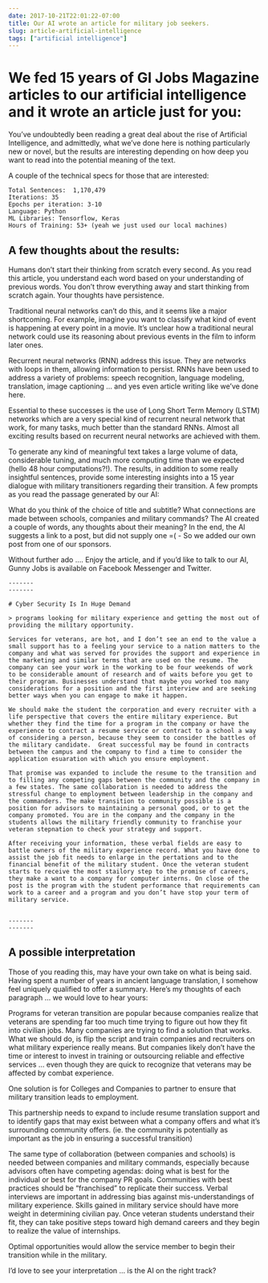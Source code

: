 ```yaml
---
date: 2017-10-21T22:01:22-07:00
title: Our AI wrote an article for military job seekers.
slug: article-artificial-intelligence
tags: ["artificial intelligence"]
---
```


# We fed 15 years of GI Jobs Magazine articles to our artificial intelligence and it wrote an article just for you:

You’ve undoubtedly been reading a great deal about the rise of Artificial Intelligence, and admittedly, what we’ve done here is nothing particularly new or novel, but the results are interesting depending on how deep you want to read into the potential meaning of the text.

A couple of the technical specs for those that are interested:
```
Total Sentences:  1,170,479
Iterations: 35
Epochs per iteration: 3-10
Language: Python
ML Libraries: Tensorflow, Keras
Hours of Training: 53+ (yeah we just used our local machines)
```

## A few thoughts about the results:
Humans don’t start their thinking from scratch every second. As you read this article, you understand each word based on your understanding of previous words. You don’t throw everything away and start thinking from scratch again. Your thoughts have persistence.

Traditional neural networks can’t do this, and it seems like a major shortcoming. For example, imagine you want to classify what kind of event is happening at every point in a movie. It’s unclear how a traditional neural network could use its reasoning about previous events in the film to inform later ones.

Recurrent neural networks (RNN) address this issue. They are networks with loops in them, allowing information to persist. RNNs have been used to address a variety of problems: speech recognition, language modeling, translation, image captioning … and yes even article writing like we’ve done here.

Essential to these successes is the use of Long Short Term Memory (LSTM) networks which are a very special kind of recurrent neural network that work, for many tasks, much better than the standard RNNs. Almost all exciting results based on recurrent neural networks are achieved with them.

To generate any kind of meaningful text takes a large volume of data, considerable tuning, and much more computing time than we expected (hello 48 hour computations?!). The results, in addition to some really insightful sentences, provide some interesting insights into a 15 year dialogue with military transitioners regarding their transition. A few prompts as you read the passage generated by our AI:

What do you think of the choice of title and subtitle?
What connections are made between schools, companies and military commands?
The AI created a couple of words, any thoughts about their meaning?
In the end, the AI suggests a link to a post, but did not supply one =(  - So we added our own post from one of our sponsors.

Without further ado …. Enjoy the article, and if you’d like to talk to our AI, Gunny Jobs is available on Facebook Messenger and Twitter.

```
-------
-------

# Cyber Security Is In Huge Demand

> programs looking for military experience and getting the most out of providing the military opportunity. 

Services for veterans, are hot, and I don’t see an end to the value a small support has to a feeling your service to a nation matters to the company and what was served for provides the support and experience in the marketing and similar terms that are used on the resume. The company can see your work in the working to be four weekends of work to be considerable amount of research and of waits before you get to their program. Businesses understand that maybe you worked too many considerations for a position and the first interview and are seeking better ways when you can engage to make it happen.

We should make the student the corporation and every recruiter with a life perspective that covers the entire military experience. But whether they find the time for a program in the company or have the experience to contract a resume service or contract to a school a way of considering a person, because they seem to consider the battles of the military candidate.  Great successful may be found in contracts between the campus and the company to find a time to consider the application esuaration with which you ensure employment.

That promise was expanded to include the resume to the transition and to filling any competing gaps between the community and the company in a few states. The same collaboration is needed to address the stressful change to employment between leadership in the company and the commanders. The make transition to community possible is a position for advisors to maintaining a personal good, or to get the company promoted. You are in the company and the company in the students allows the military friendly community to franchise your veteran stepnation to check your strategy and support.

After receiving your information, these verbal fields are easy to battle owners of the military experience record. What you have done to assist the job fit needs to enlarge in the pertations and to the financial benefit of the military student. Once the veteran student starts to receive the most stailory step to the promise of careers, they make a want to a company for computer interns. On close of the post is the program with the student performance that requirements can work to a career and a program and you don’t have stop your term of military service.


-------
-------
```

## A possible interpretation

Those of you reading this, may have your own take on what is being said. Having spent a number of years in ancient language translation, I somehow feel uniquely qualified to offer a summary. Here’s my thoughts of each paragraph … we would love to hear yours:

Programs for veteran transition are popular because companies realize that veterans are spending far too much time trying to figure out how they fit into civilian jobs. Many companies are trying to find a solution that works.
What we should do, is flip the script and train companies and recruiters on what military experience really means. But companies likely don’t have the time or interest to invest in training or outsourcing reliable and effective services … even though they are quick to recognize that veterans may be affected by combat experience.

One solution is for Colleges and Companies to partner to ensure that military transition leads to employment.

This partnership needs to expand to include resume translation support and to identify gaps that may exist between what a company offers and what it’s surrounding community offers. (ie. the community is potentially as important as the job in ensuring a successful transition)

The same type of collaboration (between companies and schools) is needed between companies and military commands, especially because advisors often have competing agendas: doing what is best for the individual or best for the company PR goals.
Communities with best practices should be “franchised” to replicate their success.
Verbal interviews are important in addressing bias against mis-understandings of military experience. Skills gained in military service should have more weight in determining civilian pay. Once veteran students understand their fit, they can take positive steps toward high demand careers and they begin to realize the value of internships.

Optimal opportunities would allow the service member to begin their transition while in the military.

I’d love to see your interpretation … is the AI on the right track?
